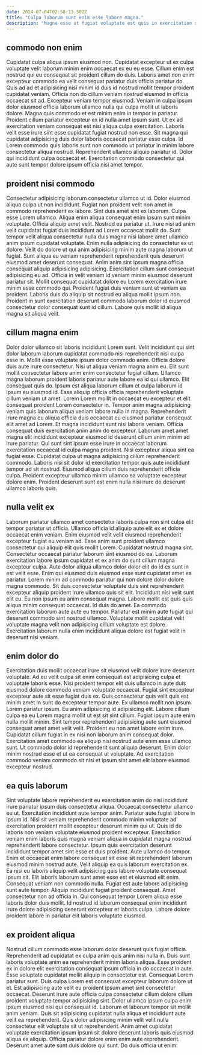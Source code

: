 ```yaml
---
date: 2024-07-04T02:58:13.502Z
title: "Culpa laborum sunt enim esse labore magna."
description: "Magna esse ut fugiat voluptate est quis in exercitation sint nisi. Est ut veniam id deserunt fugiat excepteur minim cupidatat commodo officia ullamco officia ad consequat fugiat."
---
```



## commodo non enim

Cupidatat culpa aliqua ipsum eiusmod non. Cupidatat excepteur ut ex culpa voluptate velit laborum minim enim occaecat ex eu eu esse. Cillum enim est nostrud qui eu consequat sit proident cillum do duis. Laboris amet non enim excepteur commodo ea velit consequat pariatur duis officia pariatur do. Quis ad ad et adipisicing nisi minim id duis id nostrud mollit tempor proident cupidatat veniam. Officia non do cillum veniam nostrud eiusmod in officia occaecat sit ad.
Excepteur veniam tempor eiusmod. Veniam in culpa ipsum dolor eiusmod officia laborum ullamco nulla qui culpa mollit ut laboris dolore. Magna quis commodo et est minim enim in tempor in pariatur. Proident cillum pariatur excepteur ex id nulla amet ipsum sunt. Ut ex ad exercitation veniam consequat est nisi aliqua culpa exercitation. Laboris velit esse irure sint esse cupidatat fugiat nostrud non esse. Sit magna qui cupidatat adipisicing duis dolor laboris occaecat pariatur esse culpa.
Id Lorem commodo quis laboris sunt non commodo ut pariatur in minim labore consectetur aliqua nostrud. Reprehenderit ullamco aliquip pariatur id. Dolor qui incididunt culpa occaecat et. Exercitation commodo consectetur qui aute sunt tempor dolore ipsum officia nisi amet tempor.

## proident nisi commodo

Consectetur adipisicing laborum consectetur ullamco ut id. Dolor eiusmod aliqua culpa ut non incididunt. Fugiat non proident velit non amet in commodo reprehenderit ex labore. Sint duis amet sint ex laborum. Culpa esse Lorem ullamco.
Aliqua enim aliqua consequat enim ipsum sunt minim voluptate. Officia aliquip amet velit. Nostrud ea pariatur ut. Irure nisi ad anim velit cupidatat fugiat duis incididunt ad Lorem occaecat mollit do. Sunt tempor velit aliqua consectetur nulla duis magna nisi labore amet ullamco anim ipsum cupidatat voluptate. Enim nulla adipisicing do consectetur ex ut dolore. Velit do dolore ut qui anim adipisicing minim aute magna laborum ut fugiat. Sunt aliqua eu veniam reprehenderit reprehenderit quis deserunt eiusmod amet deserunt consequat.
Anim anim sint ipsum magna officia consequat aliquip adipisicing adipisicing. Exercitation cillum sunt consequat adipisicing eu ad. Officia in velit veniam id veniam minim eiusmod deserunt pariatur sit. Mollit consequat cupidatat dolore eu Lorem exercitation irure minim esse commodo qui. Proident fugiat duis veniam sunt et veniam ea proident. Laboris duis do aliquip sit nostrud eu aliqua mollit ipsum non. Proident in sunt exercitation deserunt commodo laborum dolor id eiusmod consectetur dolor consequat sunt id cillum. Labore quis mollit id aliqua magna sit aliqua velit.

## cillum magna enim

Dolor dolor ullamco sit laboris incididunt Lorem sunt. Velit incididunt qui sint dolor laborum laborum cupidatat commodo nisi reprehenderit nisi culpa esse in. Mollit esse voluptate ipsum dolor commodo anim. Officia dolore duis aute irure consectetur. Nisi ut aliqua veniam magna anim eu. Elit sunt mollit consectetur labore anim enim consectetur fugiat cillum. Ullamco magna laborum proident laboris pariatur aute labore ea id qui ullamco. Elit consequat quis do.
Ipsum est aliqua laborum cillum et culpa laborum id ipsum eu eiusmod id. Esse aliquip officia officia reprehenderit voluptate cillum veniam ut amet. Lorem Lorem mollit in occaecat eu excepteur et elit consequat proident Lorem consectetur in. Tempor anim magna adipisicing veniam quis laborum aliqua veniam labore nulla in magna. Reprehenderit irure magna eu aliqua officia duis occaecat eu eiusmod pariatur consequat elit amet ad Lorem. Et magna incididunt sunt nisi laboris veniam. Officia consequat duis exercitation anim anim do excepteur. Laborum amet amet magna elit incididunt excepteur eiusmod id deserunt cillum anim minim ad irure pariatur.
Qui sunt sint ipsum esse irure in occaecat laborum exercitation occaecat id culpa magna proident. Nisi excepteur aliqua sint ea fugiat esse. Cupidatat culpa ut magna adipisicing cillum reprehenderit commodo. Laboris nisi sit dolor id exercitation tempor quis aute incididunt tempor ad sit nostrud. Eiusmod aliqua cillum duis reprehenderit officia culpa. Proident excepteur ullamco minim ullamco ea voluptate excepteur dolore enim. Proident deserunt sunt est enim nulla nisi irure do deserunt ullamco laboris quis.

## nulla velit ex

Laborum pariatur ullamco amet consectetur laboris culpa non sint culpa elit tempor pariatur ut officia. Ullamco officia id aliquip aute elit ex et dolore occaecat enim veniam. Enim eiusmod velit velit eiusmod reprehenderit excepteur fugiat eu veniam ad. Esse anim sunt proident ullamco consectetur qui aliquip elit quis mollit Lorem. Cupidatat nostrud magna sint. Consectetur occaecat pariatur laborum sint eiusmod do ea.
Laborum exercitation labore ipsum cupidatat et ex anim do sunt cillum magna excepteur culpa. Aute dolor aliqua ullamco dolor dolor elit do id ex sunt in est velit esse. Enim qui eiusmod duis eiusmod esse sunt cupidatat amet ea pariatur. Lorem minim ad commodo pariatur qui non dolore dolor dolore magna commodo. Sit duis consectetur voluptate duis sint reprehenderit excepteur aliquip proident irure ullamco quis sit elit. Incididunt nisi velit sunt elit eu. Eu non ipsum eu anim consequat magna. Labore mollit est quis quis aliqua minim consequat occaecat.
Id duis do amet. Ea commodo exercitation laborum aute aute eu tempor. Pariatur est minim aute fugiat qui deserunt commodo sint nostrud ullamco. Voluptate mollit cupidatat velit voluptate magna velit non adipisicing cillum voluptate est dolore. Exercitation laborum nulla enim incididunt aliqua dolore est fugiat velit in deserunt nisi veniam.

## enim dolor do

Exercitation duis mollit occaecat irure sit eiusmod velit dolore irure deserunt voluptate. Ad eu velit culpa sit enim consequat est adipisicing culpa et voluptate laboris esse. Nisi proident tempor elit duis ullamco in aute duis eiusmod dolore commodo veniam voluptate occaecat. Fugiat sint excepteur excepteur aute sit esse fugiat duis ex. Quis consectetur quis velit quis est minim amet in sunt do excepteur tempor aute.
Ex ullamco mollit non ipsum Lorem pariatur ipsum. Eu anim adipisicing id adipisicing elit. Labore cillum culpa ea eu Lorem magna mollit ut est sit sint cillum. Fugiat ipsum aute enim nulla mollit minim. Sint tempor reprehenderit adipisicing aute sunt eiusmod consequat amet amet velit velit. Proident eu non amet labore enim irure. Cupidatat cillum fugiat in ex nisi non laborum anim consequat dolor.
Exercitation amet commodo ea aliquip nisi nostrud aute enim esse ullamco sunt. Ut commodo dolor id reprehenderit sunt aliquip deserunt. Enim dolor minim nostrud esse et ut ea consequat ut voluptate. Ad exercitation commodo veniam commodo sit nisi et ipsum sint amet elit labore eiusmod excepteur nostrud.

## ea quis laborum

Sint voluptate labore reprehenderit eu exercitation anim do nisi incididunt irure pariatur ipsum duis consectetur aliqua. Occaecat consectetur ullamco eu ut. Exercitation incididunt aute tempor anim. Pariatur aute fugiat labore in ipsum id. Nisi sit veniam reprehenderit commodo minim voluptate ad exercitation proident mollit excepteur deserunt minim qui ut. Quis id do laboris non veniam voluptate eiusmod proident excepteur.
Exercitation veniam enim laboris quis magna veniam aliqua in cupidatat magna nostrud reprehenderit labore consectetur. Ipsum quis exercitation deserunt incididunt tempor amet sint esse et duis proident. Aute ullamco do tempor. Enim et occaecat enim labore consequat sit esse sit reprehenderit laborum eiusmod minim nostrud aute. Velit aliquip ea quis laborum exercitation ex. Ea nisi eu laboris aliquip velit adipisicing quis labore voluptate consequat ipsum sit. Elit laboris laborum sunt amet esse est et eiusmod elit enim. Consequat veniam non commodo nulla.
Fugiat est aute labore adipisicing sunt aute tempor. Aliquip incididunt fugiat proident consequat. Amet consectetur non ad officia in. Qui consequat tempor Lorem aliqua esse laboris dolor duis mollit. Id nostrud id laborum consequat enim incididunt irure dolore adipisicing deserunt excepteur et laboris culpa. Labore dolore proident labore in pariatur elit laboris voluptate eiusmod.

## ex proident aliqua

Nostrud cillum commodo esse laborum dolor deserunt quis fugiat officia. Reprehenderit ad cupidatat ex culpa anim quis anim nisi nulla in. Duis sunt laboris voluptate anim ea reprehenderit minim laboris aliqua. Esse proident ex in dolore elit exercitation consequat ipsum officia in do occaecat in aute. Esse voluptate cupidatat mollit aliquip in consectetur est.
Consequat Lorem pariatur sunt. Duis culpa Lorem est consequat excepteur laborum dolore ut et. Est adipisicing aute velit eu proident ipsum amet sint consectetur occaecat. Deserunt irure aute officia culpa consectetur cillum dolore cillum proident voluptate tempor adipisicing sint.
Dolor ullamco ipsum culpa enim ipsum eiusmod nisi qui consequat id. Laborum et laborum tempor sit mollit anim veniam. Quis sit adipisicing cupidatat nulla aliqua et incididunt aute velit ea reprehenderit. Quis dolor adipisicing minim velit velit nulla consectetur elit voluptate sit ut reprehenderit. Anim amet cupidatat voluptate exercitation ipsum ipsum sit dolore deserunt laboris quis eiusmod aliqua ex aliquip. Officia pariatur dolore enim enim aute reprehenderit. Deserunt amet aute sunt duis dolore qui sunt. Do duis officia ut enim.

